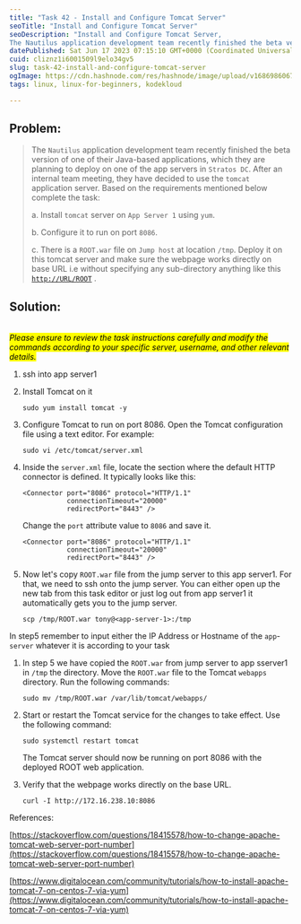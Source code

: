 ```yaml
---
title: "Task 42 - Install and Configure Tomcat Server"
seoTitle: "Install and Configure Tomcat Server"
seoDescription: "Install and Configure Tomcat Server, 
The Nautilus application development team recently finished the beta version of one of their Java-based applications,"
datePublished: Sat Jun 17 2023 07:15:10 GMT+0000 (Coordinated Universal Time)
cuid: cliznz1i6001509l9elo34gv5
slug: task-42-install-and-configure-tomcat-server
ogImage: https://cdn.hashnode.com/res/hashnode/image/upload/v1686986067270/840bf2e0-ee14-4df5-8252-9fb0eece600c.png
tags: linux, linux-for-beginners, kodekloud

---
```


## Problem:

> The `Nautilus` application development team recently finished the beta version of one of their Java-based applications, which they are planning to deploy on one of the app servers in `Stratos DC`. After an internal team meeting, they have decided to use the `tomcat` application server. Based on the requirements mentioned below complete the task:
> 
> a. Install `tomcat` server on `App Server 1` using `yum`.
> 
> b. Configure it to run on port `8086`.
> 
> c. There is a `ROOT.war` file on `Jump host` at location `/tmp`. Deploy it on this tomcat server and make sure the webpage works directly on base URL i.e without specifying any sub-directory anything like this [`http://URL/ROOT`](http://URL/ROOT) .

## Solution:

*<mark><br>Please ensure to review the task instructions carefully and modify the commands according to your specific server, username, and other relevant details.</mark>*

1. ssh into app server1
    
2. Install Tomcat on it
    
    ```plaintext
    sudo yum install tomcat -y
    ```
    
3. Configure Tomcat to run on port 8086. Open the Tomcat configuration file using a text editor. For example:
    
    ```plaintext
    sudo vi /etc/tomcat/server.xml
    ```
    
4. Inside the `server.xml` file, locate the section where the default HTTP connector is defined. It typically looks like this:
    
    ```plaintext
    <Connector port="8086" protocol="HTTP/1.1"
               connectionTimeout="20000"
               redirectPort="8443" />
    ```
    
    Change the `port` attribute value to `8086` and save it.
    
    ```plaintext
    <Connector port="8086" protocol="HTTP/1.1"
               connectionTimeout="20000"
               redirectPort="8443" />
    ```
    
5. Now let's copy `ROOT.war` file from the jump server to this app server1. For that, we need to ssh onto the jump server. You can either open up the new tab from this task editor or just log out from app server1 it automatically gets you to the jump server.
    
    ```plaintext
    scp /tmp/ROOT.war tony@<app-server-1>:/tmp
    ```
    

In step5 remember to input either the IP Address or Hostname of the `app`\-`server` whatever it is according to your task

1. In step 5 we have copied the `ROOT.war` from jump server to app sserver1 in `/tmp` the directory. Move the `ROOT.war` file to the Tomcat `webapps` directory. Run the following commands:
    
    ```plaintext
    sudo mv /tmp/ROOT.war /var/lib/tomcat/webapps/
    ```
    
2. Start or restart the Tomcat service for the changes to take effect. Use the following command:
    
    ```plaintext
    sudo systemctl restart tomcat
    ```
    
    The Tomcat server should now be running on port 8086 with the deployed ROOT web application.
    
3. Verify that the webpage works directly on the base URL.
    
    ```plaintext
    curl -I http://172.16.238.10:8086
    ```
    

References:

[https://stackoverflow.com/questions/18415578/how-to-change-apache-tomcat-web-server-port-number](https://stackoverflow.com/questions/18415578/how-to-change-apache-tomcat-web-server-port-number)

[https://www.digitalocean.com/community/tutorials/how-to-install-apache-tomcat-7-on-centos-7-via-yum](https://www.digitalocean.com/community/tutorials/how-to-install-apache-tomcat-7-on-centos-7-via-yum)